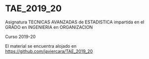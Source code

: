 # TAE_2019_20
Asignatura TECNICAS AVANZADAS de ESTADISTICA impartida en el GRADO en INGENIERIA en ORGANIZACION

Curso 2019-20

El material se encuentra alojado en https://github.com/javiercara/TAE_2019_20